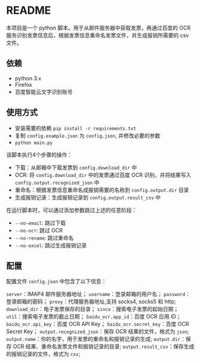 README
===

本项目是一个 python 脚本。用于从邮件服务器中获取发票，再通过百度的 OCR
服务识别发票信息后，根据发票信息重命名发票文件，并生成报销所需要的 csv 文件。

## 依赖

* python 3.x
* Firefox
* 百度智能云文字识别账号

## 使用方式

* 安装需要的依赖 `pip install -r requirements.txt`
* 复制 `config.example.json` 为 `config.json`, 并修改必要的参数
* `python main.py`

该脚本执行4个步骤的操作：

* 下载：从邮箱中下载发票到 `config.download_dir` 中
* OCR: 将 `config.download_dir` 中的发票通过百度 OCR 识别，并将结果写入 `config.output.recognized_json` 中
* 重命名：根据发票信息重命名成报销需要的名称到 `config.output.dir` 目录
* 生成报销记录：生成报销记录到 `config.output.result_csv` 中

在运行脚本时，可以通过添加参数跳过上述的任意阶段：

* `--no-email`: 跳过下载
* `--no-ocr`: 跳过 OCR
* `--no-rename`: 跳过重命名
* `--no-excel`: 跳过生成报销记录

## 配置

配置文件 `config.json` 中包含了以下信息：

`server`：IMAP4 邮件服务器地址；
`username`：登录邮箱的用户名；
`password`：登录邮箱的密码；
`proxy`：代理服务器地址,支持 socks4, socks5 和 http;
`download_dir`：电子发票保存的目录；
`since`：搜索电子发票的起始日期；
`util`：搜索电子发票的截止日期；
`baidu_ocr.app_id`：百度 OCR 应用 ID；
`baidu_ocr.api_key`：百度 OCR API Key；
`baidu_ocr.secret_key`：百度 OCR Secret Key；
`output.recognized_json`：保存 OCR 结果的文件，格式为 `json`;
`output.name`：你的名字，用于发票的重命名和报销记录的生成;
`output.dir`：保存 OCR 结果、重命名发票文件和报销记录的目录;
`output.result_csv`：保存生成的报销记录的文件，格式为 `csv`;
